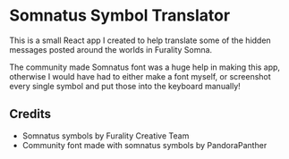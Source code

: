 # Somnatus Symbol Translator
This is a small React app I created to help translate some of the hidden messages posted around the worlds in Furality Somna. 

The community made Somnatus font was a huge help in making this app, otherwise I would have had to either make a font myself, or screenshot every single symbol and put those into the keyboard manually! 
## Credits
- Somnatus symbols by Furality Creative Team
- Community font made with somnatus symbols by PandoraPanther
